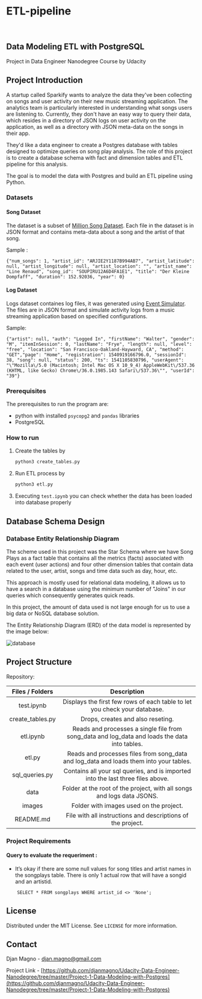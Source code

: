 # ETL-pipeline

<br />

<p align="center">
 <h2 align="left"><b>Data Modeling ETL with PostgreSQL</b></h2>
 <p align="left">
  Project in Data Engineer Nanodegree Course by Udacity
  <br />
 </p>


## Project Introduction

<!-- Describing the project in brief -->

A startup called Sparkify wants to analyze the data they've been collecting on songs and user activity on their new music streaming application. The analytics team is particularly interested in understanding what songs users are listening to. Currently, they don't have an easy way to query their data, which resides in a directory of JSON logs on user activity on the application, as well as a directory with JSON meta-data on the songs in their app.

They'd like a data engineer to create a Postgres database with tables designed to optimize queries on song play analysis. The role of this project is to create a database schema with fact and dimension tables and ETL pipeline for this analysis. 

The goal is to model the data with Postgres and build an ETL pipeline using Python.

### Datasets
#### Song Dataset
The dataset is a subset of [Million Song Dataset](http://millionsongdataset.com/).  Each file in the dataset is in JSON format and contains meta-data about a song and the artist of that song. 

Sample :
```
{"num_songs": 1, "artist_id": "ARJIE2Y1187B994AB7", "artist_latitude": null, "artist_longitude": null, "artist_location": "", "artist_name": "Line Renaud", "song_id": "SOUPIRU12A6D4FA1E1", "title": "Der Kleine Dompfaff", "duration": 152.92036, "year": 0}
```

#### Log Dataset
Logs dataset containes log files, it was generated using [Event Simulator](https://github.com/Interana/eventsim).  The files are in JSON format and simulate activity logs from a music streaming application based on specified configurations.

Sample:
```
{"artist": null, "auth": "Logged In", "firstName": "Walter", "gender": "M", "itemInSession": 0, "lastName": "Frye", "length": null, "level": "free", "location": "San Francisco-Oakland-Hayward, CA", "method": "GET","page": "Home", "registration": 1540919166796.0, "sessionId": 38, "song": null, "status": 200, "ts": 1541105830796, "userAgent": "\"Mozilla\/5.0 (Macintosh; Intel Mac OS X 10_9_4) AppleWebKit\/537.36 (KHTML, like Gecko) Chrome\/36.0.1985.143 Safari\/537.36\"", "userId": "39"}
```


### Prerequisites

The prerequisites to run the program are:

* python with installed `psycopg2` and `pandas` libraries
* PostgreSQL 

### How to run

1. Create the tables by

   ```python
   python3 create_tables.py
   ```

2. Run ETL process by 

   ```python
   python3 etl.py
   ```

3. Executing `test.ipynb` you can check whether the data has been loaded into database properly 



## Database Schema Design

### Database Entity Relationship Diagram 

The scheme used in this project was the Star Schema where we have Song Plays as a fact table that contains all the metrics (facts) associated with each event (user actions) and four other dimension tables that contain data related to the user, artist, songs and time data such as day, hour, etc.

This approach is mostly used for relational data modeling, it allows us to have a search in a database using the minimum number of "Joins" in our queries which consequently generates quick reads.

In this project, the amount of data used is not large enough for us to use a big data or NoSQL database solution.

The Entity Relationship Diagram (ERD) of the data model is represented by the image
below:

![database](images/erd_p1.png)

## Project Structure

Repository:

| Files / Folders  |                                     Description                                              |
| :--------------: | :------------------------------------------------------------------------------------------: |
|    test.ipynb    | Displays the first few rows of each table to let you check your database.                    |
| create_tables.py | Drops, creates and also reseting.                                                            |
|    etl.ipynb     | Reads and processes a single file from song_data and log_data and loads the data into tables.|
|      etl.py      | Reads and processes files from song_data and log_data and loads them into your tables.       |
|  sql_queries.py  | Contains all your sql queries, and is imported into the last three files above.              |
|       data       | Folder at the root of the project, with all songs and logs data JSONS.                       |
|      images      | Folder with images used on the project.                                                      |
|    README.md     | File with all instructions and descriptions of the project.                                                                              


### Project Requirements

#### Query to evaluate the requeriment :
  - It’s okay if there are some null values for song titles and artist names in the songplays table. There is only 1 actual row that will have a songid and an artistid.

```
    SELECT * FROM songplays WHERE artist_id <> 'None';
```

<!-- LICENSE -->

## License

Distributed under the MIT License. See `LICENSE` for more information.


<!-- CONTACT -->

## Contact

Djan Magno - djan.magno@gmail.com

Project Link - [https://github.com/djanmagno/Udacity-Data-Engineer-Nanodegree/tree/master/Project-1-Data-Modeling-with-Postgres](https://github.com/djanmagno/Udacity-Data-Engineer-Nanodegree/tree/master/Project-1-Data-Modeling-with-Postgres)
